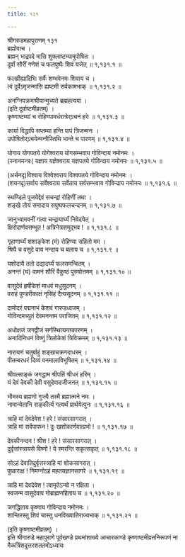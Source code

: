```yaml
---
title: १३१

---
```

श्रीगरुडमहापुराणम् १३१  
ब्रह्मोवाच ।  
ब्रह्मन् भाद्रपदे मासि शुक्लाष्टम्यामुपोषितः ।  
दूर्वां सौरीं गणेशं च फलपुष्पैः शिवं यजेत् ॥ १,१३१.१ ॥  
  
फलव्रीह्यादिभिः सर्वैः शम्भवेनमः शिवाय च ।  
त्वं दूर्वेऽमृजन्मासि ह्यष्टमी सर्वकामभाक् ॥ १,१३१.२ ॥  
  
अनग्निपक्रमश्रीयान्मुच्यते ब्रह्महत्यया ।  
(इति दूर्वाष्टमीव्रतम्) ।  
कृष्णाष्टम्यां च रोहिण्यामर्धरात्रेर्ऽचनं हरेः ॥ १,१३१.३ ॥  
  
कार्या विद्धापि सप्तम्या हन्ति पापं त्रिजन्मनः ।  
उपोषितोर्ऽचयेन्मन्त्रैस्तिथि भान्ते च पारणम् ॥ १,१३१.४ ॥  
  
योगाय योगपतये योगेश्वराय योगसम्भवाय गोविन्दाय नमोनमः ।  
(स्नानमन्त्रः( यज्ञाय यज्ञेश्वराय यज्ञपतये गोविन्दाय नमोनमः ॥ १,१३१.५ ॥  
  
(अर्चनदृ)विश्वाय विश्वेश्वराय विश्वपतये गोविन्दाय नमोनमः ।  
(शयनदृ)सर्वाय सर्वेश्वराय सर्वेताय सर्वसम्भवाय गोविन्दाय नमोनमः ॥ १,१३१.६ ॥  
  
स्थण्डिले पूजयेद्देवं सचन्द्रां रोहिणीं तथा ।  
शङ्खे तोयं समादाय सपुष्पफलचन्दनम् ॥ १,१३१.७ ॥  
  
जानुभ्यामवनीं गत्वा चन्द्रायार्घ्यं निवेदयेत् ।  
क्षिरोदार्णवसम्भूत ! अत्रिनेत्रसमुद्भव ! ॥ १,१३१.८ ॥  
  
गृहाणार्घ्यं शशाङ्केश (मं) रोहिण्या सहितो मम ।  
श्रियै च वसुदे वाय नन्दाय च बलाय च ॥ १,१३१.९ ॥  
  
यशोदायै ततो दद्यादर्घ्यं फलसमन्वितम् ।  
अनन्तं (घं) वामनं शौरिं वैकुष्ठं पुरुषोत्तमम् ॥ १,१३१.१० ॥  
  
वासुदेवं हृषीकेशं माधवं मधुसूदनम् ।  
वराहं पुण्डरीकाक्षं नृसिंहं दैत्यसूदनम् ॥ १,१३१.११ ॥  
  
दामोदरं पद्मनाभं केशवं गारुडध्वजम् ।  
गोविन्दमच्युतं देवमनन्तम पराजितम् ॥ १,१३१.१२ ॥  
  
अधोक्षजं जगद्वीजं सर्गस्थित्यन्तकारणम् ।  
अनादिनिधनं विष्णुं त्रिलोकेशं त्रिविक्रमम् ॥ १,१३१.१३ ॥  
  
नारायणं चतुर्बाहुं शङ्खचक्रगदाधरम् ।  
पीतम्बरधरं दिव्यं वनमालाविभूषितम् ॥ १,१३१.१४ ॥  
  
श्रीवत्साङ्कं जगद्धाम श्रीपतिं श्रीधरं हरिम् ।  
यं देवं देवकी देवी वसुदेवादजीजनत् ॥ १,१३१.१५ ॥  
  
भौमस्य ब्रह्मणो गुप्त्यै तस्मै ब्रह्मात्मने नमः ।  
नामान्येतानि सङ्कीर्त्य गत्यर्थं प्रार्थयेत्पुनः ॥ १,१३१.१६ ॥  
  
त्राहि मां देवदेवेश ! हरे ! संसारसागरात् ।  
त्राहि मां सर्वपापघ्न ! दुः खशोकार्णवात्प्रभो ! ॥ १,१३१.१७ ॥  
  
देवकीनन्दन ! श्रीश ! हरे ! संसारसागरात् ।  
दुर्वृत्तांस्त्रायसे विष्णो ! ये स्मरन्ति सकृत्सकृत् ॥ १,१३१.१८ ॥  
  
सोऽहं देवातिदुर्वृत्तस्त्राहि मां शोकसागरात् ।  
पुष्कराक्ष ! निमग्नोऽहं मह्तयज्ञानसागरे ॥ १,१३१.१९ ॥  
  
त्राहि मां देवदेवेश ! त्वामृतेऽन्यो न रक्षिता ।  
स्वजन्म वासुदेवाप गोब्राह्मणहिताय च ॥ १,१३१.२० ॥  
  
जगद्धिताय कृष्णाय गोविन्दाय नमोनमः ।  
शान्तिरस्तु शिवं चास्तु धनविख्यातिराज्यभाक् ॥ १,१३१.२१ ॥  
  
(इति कृष्णाष्टमीव्रतम्) ।  
इति श्रीगारुडे महापुराणे पूर्वखण्डे प्रथमांशाख्ये आचारकाण्डे कृष्णाष्टमीव्रतनिरूपणं ना मैकत्रिंशदुत्तरशततमोऽध्यायः